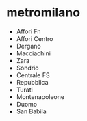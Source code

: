 # metromilano

- Affori Fn
- Affori Centro
- Dergano
- Macciachini
- Zara
- Sondrio
- Centrale FS
- Repubblica
- Turati
- Montenapoleone
- Duomo
- San Babila